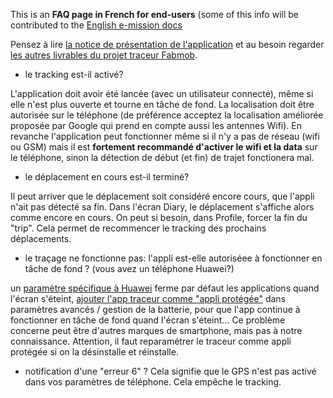 This is an **FAQ page in French for end-users** 
(some of this info will be contributed to the [English e-mission docs](https://github.com/e-mission/e-mission-docs)

Pensez à lire [la notice de présentation de l'application](https://docs.google.com/document/d/1X_FwiXjmWEFCLNhEXNa3-cD0FCjOURlLClCUiUoQ6PM/) et au besoin regarder [les autres livrables du projet traceur Fabmob](https://oultim.frama.site/livrables).  

- le tracking est-il activé?

L'application doit avoir été lancée (avec un utilisateur connecté), même si elle n'est plus ouverte et tourne en tâche de fond.
La localisation doit être autorisée sur le téléphone (de préférence acceptez la localisation améliorée proposée par Google qui prend en compte aussi les antennes Wifi).
En revanche l'application peut fonctionner même si il n'y a pas de réseau (wifi ou GSM) mais il est **fortement recommandé d'activer le wifi et la data** sur le téléphone, sinon la détection de début (et fin) de trajet fonctionera mal.

- le déplacement en cours est-il terminé?

Il peut arriver que le déplacement soit considéré encore cours, que l'appli n'ait pas détecté sa fin. Dans l'écran Diary, le déplacement s'affiche alors comme encore en cours. On peut si besoin, dans Profile, forcer la fin du "trip". Cela permet de recommencer le tracking des prochains déplacements.

- le traçage ne fonctionne pas: l'appli est-elle autoriséee à fonctionner en tâche de fond ? (vous avez un téléphone Huawei?)

 un [paramètre spécifique à Huawei](https://android.stackexchange.com/questions/152649/what-is-protected-apps-in-huawei-phones#152662) ferme par défaut les applications quand l'écran s'éteint, [ajouter l'app traceur comme "appli protégée"](https://support.mypacer.com/hc/en-us/articles/115004919668-My-Huawei-phone-stops-counting-steps-What-should-I-do) dans paramètres avancés / gestion de la batterie, pour que l'app continue à fonctionner en tâche de fond quand l'écran s'éteint... Ce problème concerne peut être d'autres marques de smartphone, mais pas à notre connaissance.
Attention, il faut reparamétrer le traceur comme appli protégée si on la désinstalle et réinstalle.

- notification d'une "erreur 6" ?
Cela signifie que le GPS n'est pas activé dans vos paramètres de téléphone. Cela empêche le tracking. 
